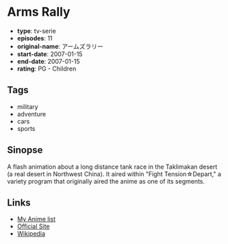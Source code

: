 # Arms Rally

-   **type**: tv-serie
-   **episodes**: 11
-   **original-name**: アームズラリー
-   **start-date**: 2007-01-15
-   **end-date**: 2007-01-15
-   **rating**: PG - Children

## Tags

-   military
-   adventure
-   cars
-   sports

## Sinopse

A flash animation about a long distance tank race in the Taklimakan desert (a real desert in Northwest China). It aired within "Fight Tension☆Depart," a variety program that originally aired the anime as one of its segments.

## Links

-   [My Anime list](https://myanimelist.net/anime/41115/Arms_Rally)
-   [Official Site](https://www.tv-tokyo.co.jp/contents/fight_tension/arms.html)
-   [Wikipedia](https://ja.wikipedia.org/wiki/%E3%82%A2%E3%83%BC%E3%83%A0%E3%82%BA%E3%83%A9%E3%83%AA%E3%83%BC)
